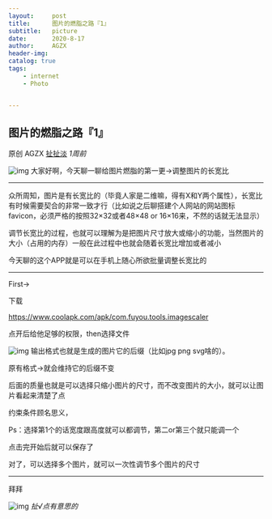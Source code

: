 ```yaml
---
layout:     post
title:      图片的燃脂之路『1』
subtitle:   picture
date:       2020-8-17
author:     AGZX
header-img: 
catalog: true
tags:
    - internet
    - Photo


---
```


## 图片的燃脂之路『1』

原创 AGZX [扯扯淡](javascript:void(0);) *1周前*

![img](https://mmbiz.qpic.cn/mmbiz_gif/tMsLbdfwxoM12GmQGZYFy7azn1RM2Izncuqicg2azuCibJyPB4QUKslUmRtlYYXibScaxKCGx7ebczkJLq5mQWhJg/640?wx_fmt=gif&tp=webp&wxfrom=5&wx_lazy=1)
大家好啊，今天聊一聊给图片燃脂的第一更→调整图片的长宽比

------

众所周知，图片是有长宽比的（毕竟人家是二维嘛，得有X和Y两个属性），长宽比有时候需要契合的非常一致才行（比如说之后聊搭建个人网站的网站图标favicon，必须严格的按照32×32或者48×48 or 16×16来，不然的话就无法显示）

调节长宽比的过程，也就可以理解为是把图片尺寸放大或缩小的功能，当然图片的大小（占用的内存）一般在此过程中也就会随着长宽比增加或者减小

今天聊的这个APP就是可以在手机上随心所欲批量调整长宽比的

------

First→

下载

https://www.coolapk.com/apk/com.fuyou.tools.imagescaler

点开后给他足够的权限，then选择文件

![img](https://mmbiz.qpic.cn/mmbiz_jpg/tMsLbdfwxoO3NaDDz51Pk7M62jxgc3e1Yk2p0JTwGI1vvLF4Nj6ib1PvPCcpgGpmtNKpwp5PFM8luhcPDsFhTeQ/640?wx_fmt=jpeg&tp=webp&wxfrom=5&wx_lazy=1&wx_co=1)
输出格式也就是生成的图片它的后缀（比如jpg png svg啥的）。

原有格式→就会维持它的后缀不变

后面的质量也就是可以选择只缩小图片的尺寸，而不改变图片的大小，就可以让图片看起来清楚了点

约束条件顾名思义，

Ps：选择第1个的话宽度跟高度就可以都调节，第二or第三个就只能调一个

点击完开始后就可以保存了

对了，可以选择多个图片，就可以一次性调节多个图片的尺寸

------

拜拜













![img](https://mmbiz.qpic.cn/mmbiz_jpg/tMsLbdfwxoPvhibcLnC5hTcXqKITTp19Os0eaE28ibFHd1diborCdq4BOb32R37jcoPQmJibxk3ibbS3xQp2L4TXicvg/640?wx_fmt=jpeg&tp=webp&wxfrom=5&wx_lazy=1&wx_co=1)
*扯√点有意思的*

